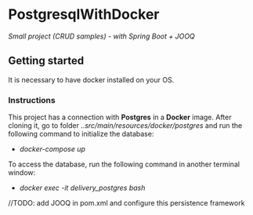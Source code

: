 # PostgresqlWithDocker
*Small project (CRUD samples) - with Spring Boot + JOOQ*

## Getting started

It is necessary to have docker installed on your OS.

### Instructions

This project has a connection with **Postgres** in a **Docker** image.
After cloning it, go to folder *..src/main/resources/docker/postgres* and run the following command to initialize the database:
* *docker-compose up*

To access the database, run the following command in another terminal window:

* *docker exec -it delivery_postgres bash*


//TODO: add JOOQ in pom.xml and configure this persistence framework
